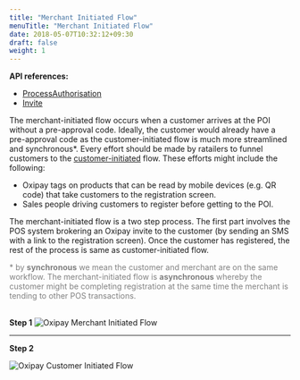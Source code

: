 ```yaml
---
title: "Merchant Initiated Flow"
menuTitle: "Merchant Initiated Flow"
date: 2018-05-07T10:32:12+09:30
draft: false
weight: 1
---
```


<strong>API references: </strong>

 - <a href="/api/process_authorisation/">ProcessAuthorisation</a>
 - <a href="/api/invite/">Invite</a>

The merchant-initiated flow occurs when a customer arrives at the POI without a pre-approval code. Ideally, the customer would already have a pre-approval code as the customer-initiated flow is much more streamlined and synchronous*. Every effort should be made by ratailers to funnel customers to the <a href="/process/customer_initiated_flow/">customer-initiated</a> flow. These efforts might include the following:

* Oxipay tags on products that can be read by mobile devices (e.g. QR code) that take customers to the registration screen.
* Sales people driving customers to register before getting to the POI.

The merchant-initiated flow is a two step process. The first part involves the POS system brokering an Oxipay invite to the customer (by sending an SMS with a link to the registration screen). Once the customer has registered, the rest of the process is same as customer-initiated flow.

<div style="color: grey;">* by <b>synchronous</b> we mean the customer and merchant are on the same workflow. The merchant-initiated flow is <b>asynchronous</b> whereby the customer might be completing registration at the same time the merchant is tending to other POS transactions.</div><br/>


<strong>Step 1</strong>
![Oxipay Merchant Initiated Flow](/images/flows/cust-init-1.png)

---

<strong>Step 2</strong>

![Oxipay Customer Initiated Flow](/images/flows/cust-init-2.png)
